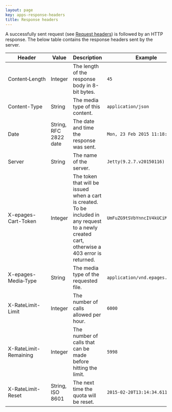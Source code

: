 ```yaml
---
layout: page
key: apps-response-headers
title: Response headers
---
```


A successfully sent request (see [Request headers](page:apps-request-headers)) is followed by an HTTP response.
The below table contains the response headers sent by the server.

| Header      | Value      | Description    | Example   |
|---------------|---------------| -------|----------|
| Content&#8209;Length      | Integer | The length of the response body in 8-bit bytes. | `45`   |
| Content-Type      | String | The media type of this content. | `application/json`  |
| Date      | String, RFC 2822 date| The date and time the response was sent. | `Mon, 23 Feb 2015 11:18:38 GMT`   |
| Server    | String | The name of the server. | `Jetty(9.2.7.v20150116)`   |
| X-epages-Cart-Token | Integer | The token that will be issued when a cart is created. To be included in any request to a newly created cart, otherwise a 403 error is returned. | `UmFuZG9tSVbYnncIV4kUCiM0` |
| X-epages-Media&#8209;Type  | String | The media type of the requested file. | `application/vnd.epages.v1+json`   |
| X-RateLimit-Limit    | Integer | The number of calls allowed per hour. | `6000`   |
| X-RateLimit-Remaining    | Integer | The number of calls that can be made before hitting the limit. | `5998`   |
| X-RateLimit-Reset    | String, ISO 8601 | The next time the quota will be reset. | `2015-02-20T13:14:34.611Z`   |
